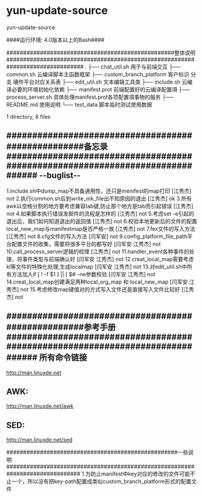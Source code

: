 # yun-update-source
yun-update-source

####运行环境: 4.0版本以上的Bash####

##################################################整体说明###############################################################################
.
├── chat_util.sh				用于与前端交互
├── common.sh					云编译脚本主函数框架
├── custom_branch_platform			客户标识  分支  硬件平台对应关系表
├── edit_util.sh				文本编辑工具类
├── include.sh					云编译必要的环境初始化依赖
├── manifest.prot				前端配置好的云编译配置項
├── process_server.sh				具体处理manifest.prot各项配置項事物的服务
├── README.md					使用说明
└── test_data					脚本临时测试使用数据

1 directory, 8 files




###################################################备忘录##############################################################################
--buglist--
-----------------
1.include.sh中dump_map不具备通用性，还只是menifest的map打印					[江秀杰]	not
2.执行common.sh后到write_mk_file出不知原因的退出							[江秀杰]	ok
3.所有awk以空格分割的地方要考虑兼容tab键,防止那个地方是tab而引起错误				[江秀杰]	not
4.如果脚本执行错误发邮件的流程是怎样的								[江秀杰]	not
5.考虑set -e引起的退出后，我们如何知道退出的返回值						[江秀杰]	not
6.校验本地更新后的文件的配置local_new_map与manifestmap是否严格一致				[江秀杰]	not
7.fex文件的写入方法										[江秀杰]	not
8.cfg文件的写入方法										[闫军安]	not
9.config_platform_file_path平台配置文件的收集，需要将很多平台的都写好				[闫军安 江秀杰]	not
10.call_process_server逻辑的梳理								[江秀杰]	not
11.handler_event各种事件的处理，将事件类型与前端确认好						[闫军安 江秀杰]	not
12.creat_local_map需要考虑kl等文件的特殊化处理,生成localmap					[闫军安 江秀杰]	not
13.对edit_util.sh中所有方法加入if [ ! -f $1 ] || [ $# -ne参数校验				[闫军安 江秀杰]	not
14.creat_local_map创建满足两种local_org_map 和 local_new_map					[闫军安 江秀杰]	not
15.考虑修改map键值对的方式写入文件还是直接写入文件比较好						[江秀杰]	not




###################################################参考手册##############################################################################
所有命令链接
--
http://man.linuxde.net

AWK:
--
http://man.linuxde.net/awk

SED:
--
http://man.linuxde.net/sed



###################################################一些说明##############################################################################
1.为防止manifest中key对应的修改的文件可能不止一个，所以没有把key-path配置成类似custom_branch_platform形式的配置文件

